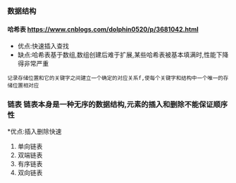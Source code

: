 ### 数据结构

#### 哈希表 https://www.cnblogs.com/dolphin0520/p/3681042.html
* 优点:快速插入查找
* 缺点:哈希表基于数组,数组创建后难于扩展,某些哈希表被基本填满时,性能下降得非常严重

`记录存储位置和它的关键字之间建立一个确定的对应关系f,使每个关键字和结构中一个唯一的存储位置相对应`


### 链表 链表本身是一种无序的数据结构,元素的插入和删除不能保证顺序性
*优点:插入删除快速

1. 单向链表
2. 双端链表
3. 有序链表
4. 双向链表